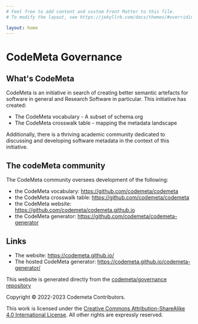 ```yaml
---
# Feel free to add content and custom Front Matter to this file.
# To modify the layout, see https://jekyllrb.com/docs/themes/#overriding-theme-defaults

layout: home
---
```


# CodeMeta Governance

## What's CodeMeta
CodeMeta is an initiative in search of creating better semantic artefacts for software in general and Research Software in particular.
This initiative has created:
- The CodeMeta vocabulary - A subset of schema.org 
- The CodeMeta crosswalk table - mapping the metadata landscape

Additionally, there is a thriving academic community dedicated to discussing and developing software metadata in the context of this initiative.


## The codeMeta community
The CodeMeta community oversees development of the following:

- the CodeMeta vocabulary: https://github.com/codemeta/codemeta
- the CodeMeta crosswalk table: https://github.com/codemeta/codemeta
- the CodeMeta website: https://github.com/codemeta/codemeta.github.io
- the CodeMeta generator: https://github.com/codemeta/codemeta-generator

## Links
- The website: https://codemeta.github.io/
- The hosted CodeMeta generator: https://codemeta.github.io/codemeta-generator/

This website is generated directly from the [codemeta/governance repository](https://github.com/codemeta/governance)

Copyright © 2022-2023 Codemeta Contributors.

This work is licensed under the [Creative Commons Attribution-ShareAlike 4.0 International License](https://creativecommons.org/licenses/by-sa/4.0/).
All other rights are expressly reserved.

